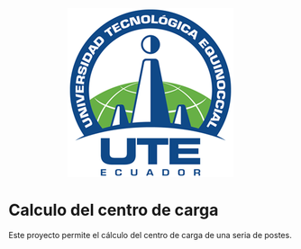 <div align="center">
    <img src="images/ute.png">
</div>

# Calculo del centro de carga

 Este proyecto permite el cálculo del centro de carga de una seria de postes.
